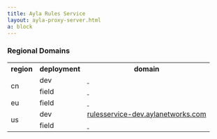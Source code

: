 ```yaml
---
title: Ayla Rules Service
layout: ayla-proxy-server.html
a: block
---
```


### Regional Domains

<table class="key-value-table vertical-middle">
<tr>
<th>region</th>
<th>deployment</th>
<th>domain</th>
</tr>
<tr>
<td rowspan="2">cn</td>
<td>dev</td>
<td><a href="https://" target="_blank">&nbsp;</a></td>
</tr>
<tr>
<td>field</td>
<td><a href="https://" target="_blank">&nbsp;</a></td>
</tr>
<tr>
<td>eu</td>
<td>field</td>
<td><a href="https://" target="_blank">&nbsp;</a></td>
</tr>
<tr>
<td rowspan="2">us</td>
<td>dev</td>
<td><a href="https://rulesservice-dev.aylanetworks.com" target="_blank">rulesservice-dev.aylanetworks.com</a></td>
</tr>
<tr>
<td>field</td>
<td><a href="https://" target="_blank">&nbsp;</a></td>
</tr>
</table>
